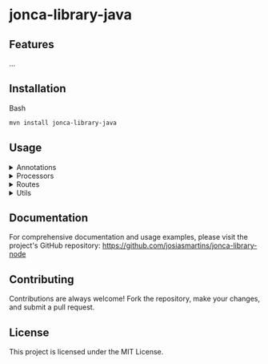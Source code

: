 
# jonca-library-java

## Features
...
## Installation

Bash
```bash
mvn install jonca-library-java
```
## Usage

<details>
  <summary>Annotations</summary>
  <h3>Logger</h3>

Example:

```Java
public @interface Logger {

    String value() default "";

}
```
</details>

<details>
  <summary>Processors</summary>
  <h3>Base64ObjectProcessor</h3>

  Example:

```Java
import org.apache.camel.Exchange;
import org.apache.camel.Processor;

import java.lang.reflect.Field;
import java.util.Base64;

public class Base64ObjectProcessor implements Processor {

    private boolean isEncode;

    public Base64ObjectProcessor(Boolean isEncode) {
        this.isEncode = isEncode;
    }


    @Override
    public void process(Exchange exchange) throws Exception {
        Object body = exchange.getIn().getBody();

        if (body != null) {
            processFields(body);
        }
    }

    private void processFields(Object obj) throws IllegalAccessException {
        Field[] fields = obj.getClass().getDeclaredFields(); // retorna todos os campos da classe;

        for (Field field : fields) {
            field.setAccessible(true); // deixa os campos acessíveis

            Object value = field.get(obj); //retorna o valor da propriedade

            if (value != null && value instanceof String) {
                // Converte o valor da propriedade para Base64
                String base64Value = this.encodeDecode((String) value);
                field.set(obj, base64Value);
            }


        }

    }

    private String encodeDecode(String value) {
        if (isEncode) {
            return Base64.getEncoder().encodeToString((value).getBytes());
        } else {
            return new String(Base64.getDecoder().decode((String) value));
        }
    }

}
```
</details>

<details>
  <summary>Routes</summary>
</details>

<details>
  <summary>Utils</summary>
</details>


## Documentation

For comprehensive documentation and usage examples, please visit the project's GitHub repository: https://github.com/josiasmartins/jonca-library-node

## Contributing

Contributions are always welcome! Fork the repository, make your changes, and submit a pull request.

## License

This project is licensed under the MIT License.
